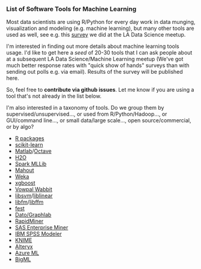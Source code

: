 
### List of Software Tools for Machine Learning

Most data scientists are using R/Python for every day work in data
munging, visualization and modeling (e.g. machine learning), but
many other tools are used as well, see e.g.
this [survey](http://datascience.la/data-science-toolbox-survey-results-surprise-r-and-python-win/) 
we did at the LA Data Science meetup. 

I'm interested in finding out more details about machine learning tools usage.
I'd like to get here a *seed* of 20-30 tools that I can ask people about at a subsequent 
LA Data Science/Machine Learning meetup (We've got much better response rates with
"quick show of hands" surveys than with sending out polls e.g. via email). Results of
the survey will be published here.

So, feel free to **contribute via github issues**. Let me know if you are using a tool that's
not already in the list below. 

I'm also interested in a taxonomy
of tools. Do we group them by supervised/unsupervised..., or used from R/Python/Hadoop..., or 
GUI/command line..., or small data/large scale..., open source/commercial, or by algo?


- [R packages](http://cran.r-project.org/web/views/MachineLearning.html)
- [scikit-learn](http://scikit-learn.org/stable/) 
- [Matlab](https://www.mathworks.com/products/matlab/)/[Octave](https://www.gnu.org/software/octave/)
- [H2O](http://h2o.ai/)
- [Spark MLLib](https://spark.apache.org/docs/1.2.1/mllib-guide.html)
- [Mahout](http://mahout.apache.org/)
- [Weka](http://www.cs.waikato.ac.nz/ml/weka/)
- [xgboost](https://github.com/dmlc/xgboost)
- [Vowpal Wabbit](https://github.com/JohnLangford/vowpal_wabbit)
- [libsvm](http://www.csie.ntu.edu.tw/~cjlin/libsvm/)/[liblinear](http://www.csie.ntu.edu.tw/~cjlin/liblinear/)
- [libfm](http://www.libfm.org/)/[libffm](http://www.csie.ntu.edu.tw/~cjlin/libffm/)
- [fest](http://lowrank.net/nikos/fest/)
- [Dato/Graphlab](https://dato.com/)
- [RapidMiner](https://rapidminer.com/)
- [SAS Enterprise Miner](http://www.sas.com/en_us/software/analytics/enterprise-miner.html)
- [IBM SPSS Modeler](http://www-03.ibm.com/software/products/en/spss-modeler)
- [KNIME](https://www.knime.org/)
- [Alteryx](http://www.alteryx.com/)
- [Azure ML](https://azure.microsoft.com/en-us/services/machine-learning/?rnd=1)
- [BigML](https://bigml.com/)




